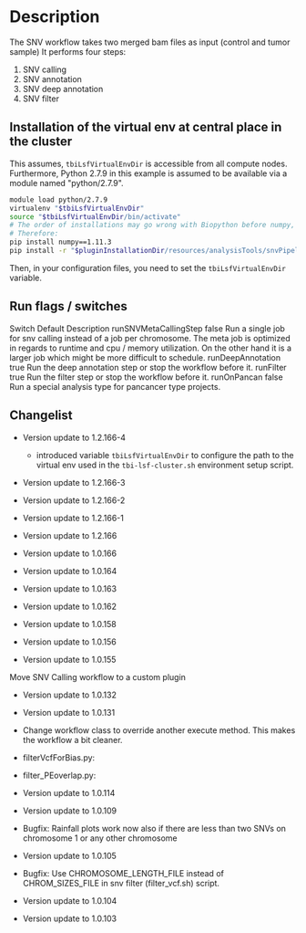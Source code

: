 # Description

The SNV workflow takes two merged bam files as input (control and tumor sample)
It performs four steps:

1. SNV calling
2. SNV annotation
3. SNV deep annotation 
4. SNV filter

## Installation of the virtual env at central place in the cluster

This assumes, `tbiLsfVirtualEnvDir` is accessible from all compute nodes. Furthermore, Python 2.7.9 in this example is assumed to be available via a module named "python/2.7.9".

```bash
module load python/2.7.9
virtualenv "$tbiLsfVirtualEnvDir"
source "$tbiLsfVirtualEnvDir/bin/activate"
# The order of installations may go wrong with Biopython before numpy, which results in an error.
# Therefore:
pip install numpy==1.11.3
pip install -r "$pluginInstallationDir/resources/analysisTools/snvPipeline/environments/requirements.txt
```

Then, in your configuration files, you need to set the `tbiLsfVirtualEnvDir` variable.


## Run flags / switches

Switch                      Default Description
runSNVMetaCallingStep       false   Run a single job for snv calling instead of a job per chromosome.
                                    The meta job is optimized in regards to runtime and cpu / memory utilization.
                                    On the other hand it is a larger job which might be more difficult to schedule.
runDeepAnnotation           true    Run the deep annotation step or stop the workflow before it.
runFilter                   true    Run the filter step or stop the workflow before it.
runOnPancan                 false   Run a special analysis type for pancancer type projects.

## Changelist

* Version update to 1.2.166-4

  * introduced variable `tbiLsfVirtualEnvDir` to configure the path to the virtual env used in the `tbi-lsf-cluster.sh` environment setup script.

* Version update to 1.2.166-3

* Version update to 1.2.166-2

* Version update to 1.2.166-1

* Version update to 1.2.166

* Version update to 1.0.166

* Version update to 1.0.164

* Version update to 1.0.163

* Version update to 1.0.162

* Version update to 1.0.158

* Version update to 1.0.156

* Version update to 1.0.155

Move SNV Calling workflow to a custom plugin

* Version update to 1.0.132

* Version update to 1.0.131

- Change workflow class to override another execute method. This makes the workflow a bit cleaner.

- filterVcfForBias.py:

- filter_PEoverlap.py:

* Version update to 1.0.114

* Version update to 1.0.109

- Bugfix: Rainfall plots work now also if there are less than two SNVs on chromosome 1 or any other chromosome

* Version update to 1.0.105

- Bugfix: Use CHROMOSOME_LENGTH_FILE instead of CHROM_SIZES_FILE in snv filter (filter_vcf.sh) script.

* Version update to 1.0.104

* Version update to 1.0.103